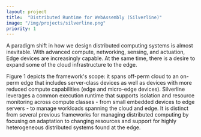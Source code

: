 ```yaml
---
layout: project
title:  "Distributed Runtime for WebAssembly (Silverline)"
image: "/img/projects/silverline.png"
priority: 1
---
```


A paradigm shift in how we design distributed computing systems is almost inevitable. With advanced compute,
networking, sensing, and actuation, Edge devices are increasingly capable. At the same time, there is a desire
to expand some of the cloud infrastructure to the edge.

Figure 1 depicts the framework's scope: it spans off-perm cloud to an on-perm edge that includes server-class
devices as well as devices with more reduced compute capabilities (edge and micro-edge devices). Silverline
leverages a common execution runtime that supports isolation and resource monitoring across compute classes -
from small embedded devices to edge servers - to manage workloads spanning the cloud and edge. It is distinct
from several previous frameworks for managing distributed computing by focusing on adaptation to changing resources
and support for highly heterogeneous distributed systems found at the edge.
